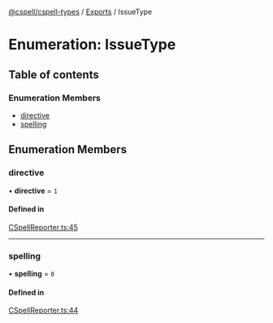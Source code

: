 [@cspell/cspell-types](../README.md) / [Exports](../modules.md) / IssueType

# Enumeration: IssueType

## Table of contents

### Enumeration Members

- [directive](IssueType.md#directive)
- [spelling](IssueType.md#spelling)

## Enumeration Members

### directive

• **directive** = ``1``

#### Defined in

[CSpellReporter.ts:45](https://github.com/streetsidesoftware/cspell/blob/9347337/packages/cspell-types/src/CSpellReporter.ts#L45)

___

### spelling

• **spelling** = ``0``

#### Defined in

[CSpellReporter.ts:44](https://github.com/streetsidesoftware/cspell/blob/9347337/packages/cspell-types/src/CSpellReporter.ts#L44)
